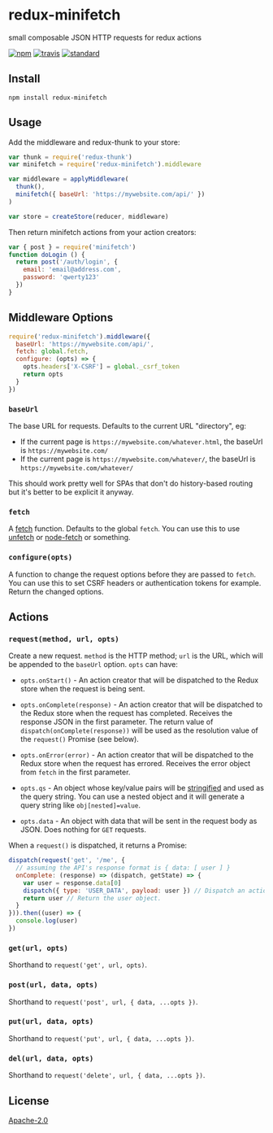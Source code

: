 # redux-minifetch

small composable JSON HTTP requests for redux actions

[![npm][npm-image]][npm-url]
[![travis][travis-image]][travis-url]
[![standard][standard-image]][standard-url]

[npm-image]: https://img.shields.io/npm/v/redux-minifetch.svg?style=flat-square
[npm-url]: https://www.npmjs.com/package/redux-minifetch
[travis-image]: https://img.shields.io/travis/goto-bus-stop/redux-minifetch.svg?style=flat-square
[travis-url]: https://travis-ci.org/goto-bus-stop/redux-minifetch
[standard-image]: https://img.shields.io/badge/code%20style-standard-brightgreen.svg?style=flat-square
[standard-url]: http://npm.im/standard

## Install

```
npm install redux-minifetch
```

## Usage

Add the middleware and redux-thunk to your store:

```js
var thunk = require('redux-thunk')
var minifetch = require('redux-minifetch').middleware

var middleware = applyMiddleware(
  thunk(),
  minifetch({ baseUrl: 'https://mywebsite.com/api/' })
)

var store = createStore(reducer, middleware)
```

Then return minifetch actions from your action creators:

```js
var { post } = require('minifetch')
function doLogin () {
  return post('/auth/login', {
    email: 'email@address.com',
    password: 'qwerty123'
  })
}
```

## Middleware Options

```js
require('redux-minifetch').middleware({
  baseUrl: 'https://mywebsite.com/api/',
  fetch: global.fetch,
  configure: (opts) => {
    opts.headers['X-CSRF'] = global._csrf_token
    return opts
  }
})
```

### `baseUrl`

The base URL for requests. Defaults to the current URL "directory", eg:

 - If the current page is `https://mywebsite.com/whatever.html`, the baseUrl is `https://mywebsite.com/`
 - If the current page is `https://mywebsite.com/whatever/`, the baseUrl is `https://mywebsite.com/whatever/`

This should work pretty well for SPAs that don't do history-based routing but it's better to be explicit it anyway.

### `fetch`

A [fetch](https://mdn.io/fetch) function. Defaults to the global `fetch`. You can use this to use [unfetch](https://github.com/developit/unfetch) or [node-fetch](https://github.com/bitinn/node-fetch) or something.

### `configure(opts)`

A function to change the request options before they are passed to `fetch`. You can use this to set CSRF headers or authentication tokens for example. Return the changed options.

## Actions

### `request(method, url, opts)`

Create a new request. `method` is the HTTP method; `url` is the URL, which will be appended to the `baseUrl` option.
`opts` can have:

 - `opts.onStart()` - An action creator that will be dispatched to the Redux store when the request is being sent.
 - `opts.onComplete(response)` - An action creator that will be dispatched to the Redux store when the request has completed. Receives the response JSON in the first parameter. The return value of `dispatch(onComplete(response))` will be used as the resolution value of the `request()` Promise (see below).
 - `opts.onError(error)` - An action creator that will be dispatched to the Redux store when the request has errored. Receives the error object from `fetch` in the first parameter.

 - `opts.qs` - An object whose key/value pairs will be [stringified](https://github.com/goto-bus-stop/qs-stringify) and used as the query string. You can use a nested object and it will generate a query string like `obj[nested]=value`.
 - `opts.data` - An object with data that will be sent in the request body as JSON. Does nothing for `GET` requests.

When a `request()` is dispatched, it returns a Promise:

```js
dispatch(request('get', '/me', {
  // assuming the API's response format is { data: [ user ] }
  onComplete: (response) => (dispatch, getState) => {
    var user = response.data[0]
    dispatch({ type: 'USER_DATA', payload: user }) // Dispatch an action using `redux-thunk`
    return user // Return the user object.
  }
})).then((user) => {
  console.log(user)
})
```

### `get(url, opts)`

Shorthand to `request('get', url, opts)`.

### `post(url, data, opts)`

Shorthand to `request('post', url, { data, ...opts })`.

### `put(url, data, opts)`

Shorthand to `request('put', url, { data, ...opts })`.

### `del(url, data, opts)`

Shorthand to `request('delete', url, { data, ...opts })`.

## License

[Apache-2.0](LICENSE.md)
